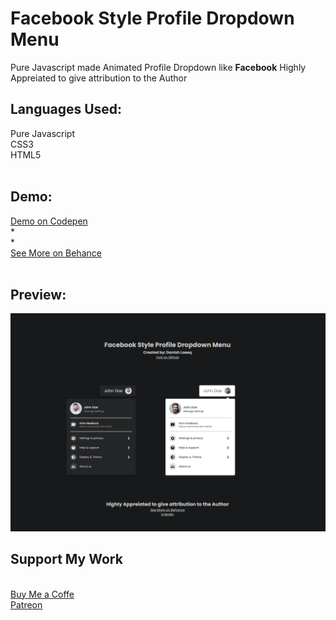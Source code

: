 # Facebook Style Profile Dropdown Menu
 Pure Javascript made Animated Profile Dropdown like **Facebook**
 Highly Appreiated to give attribution to the Author
 
## Languages Used:
 Pure Javascript</br>
 CSS3</br>
 HTML5</br>
</br>
## Demo:
<a target="_blank" href="https://codepen.io/danishlaeeq/pen/ExvbJPv">Demo on Codepen</a>
</br>
*</br>
*</br>
<a target="_blank" href="https://www.behance.net/danishlaeeq">See More on Behance</a>
</br>
</br>
## Preview:
<img src="preview.png">
</br>
<div class="bottom-text">
   <h2>Support My Work</h2>
   </br>
   <a target="_blank" href="https://www.buymeacoffee.com/danishlaeeq">Buy Me a Coffe</a>
   </br>
   <a target="_blank" href="https://www.patreon.com/danishlaeeq">Patreon</a>
</div>
